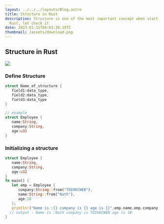 ```yaml
---
layout: ../../../layouts/Blog.astro
title: Structure in Rust
description: Structure is one of the most important concept when start learning
  Rust, let check it
date: 2023-01-31T04:03:30.197Z
thumbnail: /assets/download.png
---
```

## Structure in Rust

![](/assets/download.png)

### Define Structure

```rust
struct Name_of_structure {
   field1:data_type,
   field2:data_type,
   field3:data_type
}

// example
struct Employee {
   name:String,
   company:String,
   age:u32
}
```

### Initializing a structure

```rust
struct Employee {
   name:String,
   company:String,
   age:u32
}
fn main() {
   let emp = Employee {
      company:String::from("TOIHOCWEB"),
      name:String::from("Nath"),
      age:18
   };
   println!("Name is :{} company is {} age is {}",emp.name,emp.company,emp.age);
  // output - Name is :Nath company is TOIHOCWEB age is 18
}
```